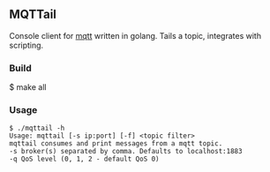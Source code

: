 ## MQTTail

Console client for [mqtt](http://mqtt.org/) written in golang. Tails a topic, integrates with scripting.

### Build

$ make all

### Usage

	$ ./mqttail -h
	Usage: mqttail [-s ip:port] [-f] <topic filter>
	mqttail consumes and print messages from a mqtt topic.
	-s broker(s) separated by comma. Defaults to localhost:1883
	-q QoS level (0, 1, 2 - default QoS 0)


